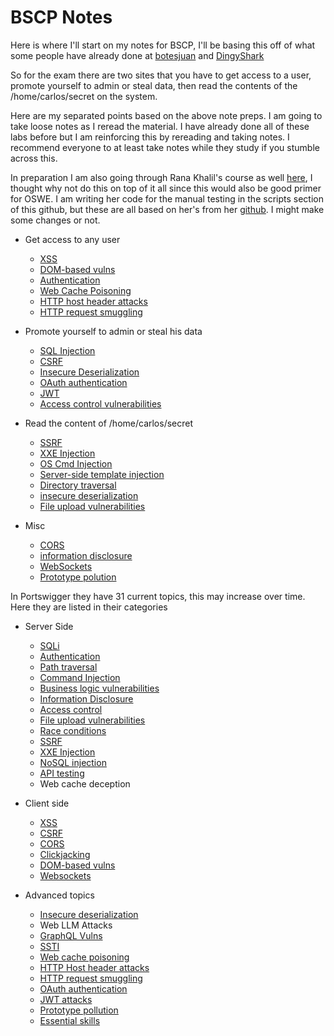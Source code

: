 # BSCP Notes

Here is where I'll start on my notes for BSCP, I'll be basing this off of what some people have already done at [botesjuan](https://github.com/botesjuan/Burp-Suite-Certified-Practitioner-Exam-Study?tab=readme-ov-file) and [DingyShark](https://github.com/DingyShark/BurpSuiteCertifiedPractitioner?tab=readme-ov-file)

So for the exam there are two sites that you have to get access to a user, promote yourself to admin or steal data, then read the contents of the /home/carlos/secret on the system.

Here are my separated points based on the above note preps. I am going to take loose notes as I reread the material. I have already done all of these labs before but I am reinforcing this by rereading and taking notes. I recommend everyone to at least take notes while they study if you stumble across this.  

In preparation I am also going through Rana Khalil's course as well [here](https://academy.ranakhalil.com/), I thought why not do this on top of it all since this would also be good primer for OSWE. I am writing her code for the manual testing in the scripts section of this github, but these are all based on her's from her [github](https://github.com/rkhal101/Web-Security-Academy-Series/). I might make some changes or not. 

- Get access to any user
  - [XSS](/bscp/xss.md)
  - [DOM-based vulns](/bscp/dom_based.md)
  - [Authentication](/bscp/auth.md)
  - [Web Cache Poisoning](/bscp/web_cache_poisoning.md)
  - [HTTP host header attacks](/bscp/http_host_header_attacks.md)
  - [HTTP request smuggling](/bscp/http_req_smuggling.md)

- Promote yourself to admin or steal his data
  - [SQL Injection](/bscp/sqli.md)
  - [CSRF](/bscp/csrf.md)
  - [Insecure Deserialization](/bscp/insecure_deserialization.md)
  - [OAuth authentication](/bscp/oauth.md)
  - [JWT](/bscp/jwt.md)
  - [Access control vulnerabilities](/bscp/access_control.md)

- Read the content of /home/carlos/secret
  - [SSRF](/bscp/ssrf.md)
  - [XXE Injection](/bscp/xxe.md)
  - [OS Cmd Injection](/bscp/os_cmdi.md)
  - [Server-side template injection](/bscp/ssti.md)
  - [Directory traversal](/bscp/path_traversal.md)
  - [insecure deserialization](/bscp/insecure_deserialization.md)
  - [File upload vulnerabilities](/bscp/file_upload_attacks.md)
 
- Misc
  - [CORS](/bscp/cors.md)
  - [information disclosure](/bscp/info_disclosure.md)
  - [WebSockets](/bscp/web_sockets.md)
  - [Prototype polution](/bscp/prototype_pollution.md)

In Portswigger they have 31 current topics, this may increase over time. Here they are listed in their categories

- Server Side
  - [SQLi](/bscp/sqli.md)
  - [Authentication](/bscp/auth.md)
  - [Path traversal](/bscp/path_traversal.md)
  - [Command Injection](/bscp/os_cmdi.md)
  - [Business logic vulnerabilities](/bscp/business_logic.md)
  - [Information Disclosure](/bscp/info_disclosure.md)
  - [Access control](/bscp/access_control.md)
  - [File upload vulnerabilities](/bscp/file_upload_attacks.md)
  - [Race conditions](/bscp/race_conditions.md)
  - [SSRF](/bscp/ssrf.md)
  - [XXE Injection](/bscp/xxe.md)
  - [NoSQL injection](/bscp/nosql_injection.md)
  - [API testing](/bscp/api_testing.md)
  - Web cache deception
 
- Client side
  - [XSS](/bscp/xss.md)
  - [CSRF](/bscp/csrf.md)
  - [CORS](/bscp/cors.md)
  - [Clickjacking](/bscp/clickjacking.md)
  - [DOM-based vulns](/bscp/dom_based.md)
  - [Websockets](/bscp/web_sockets.md)

- Advanced topics
  - [Insecure deserialization](/bscp/insecure_deserialization.md)
  - Web LLM Attacks
  - [GraphQL Vulns](/bscp/graphql.md)
  - [SSTI](/bscp/ssti.md)
  - [Web cache poisoning](/bscp/web_cache_poisoning.md)
  - [HTTP Host header attacks](/bscp/http_host_header_attacks.md)
  - [HTTP request smuggling](/bscp/http_req_smuggling.md)
  - [OAuth authentication](/bscp/oauth.md)
  - [JWT attacks](/bscp/jwt.md)
  - [Prototype pollution](/bscp/prototype_pollution.md)
  - [Essential skills](/bscp/essential_skills.md)

